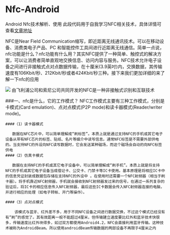 # Nfc-Android
Android Nfc技术解析、使用
此段代码用于自我学习NFC相关技术，具体详情可查看[文章地址](http://www.jianshu.com/p/e89cc9bba8a6)

   NFC是Near Field Communication缩写，即近距离无线通讯技术。可以在移动设备、消费类电子产品、PC 和智能控件工具间进行近距离无线通信。简单一点说，nfc功能是什么？nfc功能有什么用？其实NFC提供了一种简单、触控式的解决方案，可以让消费者简单直观地交换信息、访问内容与服务。NFC技术允许电子设备之间进行非接触式点对点数据传输，在十厘米(3.9英吋)内，交换数据，其传输速度有106Kbit/秒、212Kbit/秒或者424Kbit/秒三种。接下来我们更加详细的来了解一下nfc的应用


![](http://upload-images.jianshu.io/upload_images/5443336-d3a5aa356f50cd57.png?imageMogr2/auto-orient/strip%7CimageView2/2/w/1240)
由飞利浦公司和索尼公司共同开发的NFC是一种非接触式识别和互联技术
                                 
 ###一、nfc是什么，它的工作模式？
    NFC工作模式主要有三种工作模式，分别是卡模式(Card emulation)、点对点模式(P2P mode)和读卡器模式(Reader/writer mode)。
    
    ####（1）读卡器模式

       数据在NFC芯片中，可以简单理解成“刷标签”。本质上就是通过支持NFC的手机或其它电子设备从带有NFC芯片的标签、贴纸、名片等媒介中读写信息。通常NFC标签是不需要外部供电的。当支持NFC的外设向NFC读写数据时，它会发送某种磁场，而这个磁场会自动的向NFC标签供电
    ####（2）仿真卡模式

       数据在支持NFC的手机或其它电子设备中，可以简单理解成“刷手机”。本质上就是将支持NFC的手机或其它电子设备当成借记卡、公交卡、门禁卡等IC卡使用。基本原理是将相应IC卡中的信息凭证封装成数据包存储在支持NFC的外设中 。在使用时还需要一个NFC射频器（相当于刷卡器）。将手机靠近NFC射频器，手机就会接收到NFC射频器发过来的信号，在通过一系列复杂的验证后，将IC卡的相应信息传入NFC射频器，最后这些IC卡数据会传入NFC射频器连接的电脑，并进行相应的处理（如电子转帐、开门等操作）。

    ####（3）点对点模式

        该模式与蓝牙、红外差不多，用于不同NFC设备之间进行数据交换，不过这个模式已经没有有“刷”的感觉了。其有效距离一般不能超过4厘米，但传输建立速度要比红外和蓝牙技术快很多，传输速度比红外块得多，如过双方都使用Android4.2，NFC会直接利用蓝牙传输。这种技术被称为AndroidBeam。所以使用androidBeam传输数据的两部设备不再限于4厘米之内
 
